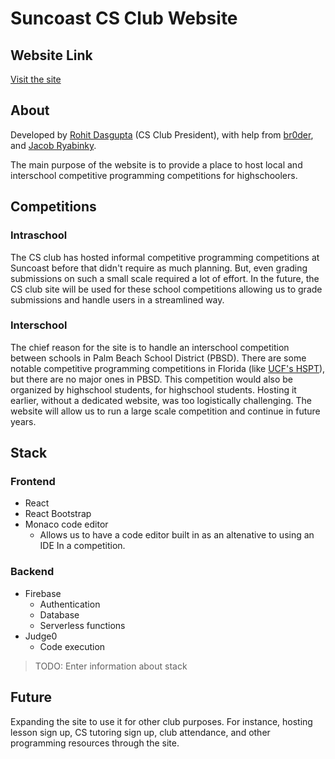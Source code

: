 # Suncoast CS Club Website
## Website Link
[Visit the site]()

## About
Developed by [Rohit Dasgupta](https://github.com/rdg922) (CS Club President), with help from [br0der](https://github.com/br0der), and [Jacob Ryabinky](https://github.com/hydrol0x). 

The main purpose of the website is to provide a place to host local and interschool competitive programming competitions for highschoolers. 

## Competitions

### Intraschool
The CS club has hosted informal competitive programming competitions at Suncoast before that didn't require as much planning. But, even grading submissions on such a small scale required a lot of effort. In the future, the CS club site will be used for these school competitions allowing us to grade submissions and handle users in a streamlined way. 

### Interschool
The chief reason for the site is to handle an interschool competition between schools in Palm Beach School District (PBSD). There are some notable competitive programming competitions in Florida (like [UCF's HSPT](https://hspt.ucfprogrammingteam.org/)), but there are no major ones in PBSD. This competition would also be organized by highschool students, for highschool students. Hosting it earlier, without a dedicated website, was too logistically challenging. The website will allow us to run a large scale competition and continue in future years.

## Stack
### Frontend
- React
- React Bootstrap
- Monaco code editor
    - Allows us to have a code editor built in as an altenative to using an IDE In a competition.

### Backend
- Firebase
    - Authentication 
    - Database 
    - Serverless functions 
- Judge0 
    - Code execution

> TODO: Enter information about stack

## Future
Expanding the site to use it for other club purposes. For instance, hosting lesson sign up, CS tutoring sign up, club attendance, and other programming resources through the site.